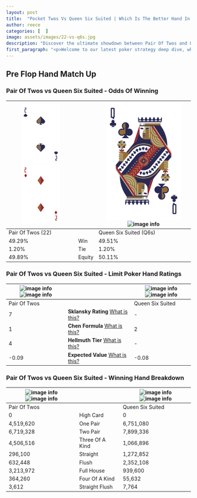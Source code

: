 ```yaml
---
layout: post
title:  "Pocket Twos Vs Queen Six Suited | Which Is The Better Hand In Poker? A Complete Guide"
author: reece
categories: [  ]
image: assets/images/22-vs-q6s.jpg
description: "Discover the ultimate showdown between Pair Of Twos and Queen Six Suited in poker! Uncover the odds, strategies, and scenarios where one hand triumphs over the other. Get ready to up your poker game with this thrilling analysis."
first_paragraph: "<p>Welcome to our latest poker strategy deep dive, where we're pitting two distinct hands against each other in a high-stakes showdown: Pair Of Twos vs Queen Six Suited.</p><p>In the dynamic world of poker, every decision counts, and knowing which hand holds the upper hand is key to your success at the table.</p><p>In this article, we'll dissect these two hands, explore the scenarios where one dominates the other, and equip you with the knowledge to make strategic choices that can tip the odds in your favor.</p><p>Get ready to unravel the intriguing dynamics of these poker hands and elevate your game to new heights.</p>"
---
```




[comment]: # (sp0)

## Pre Flop Hand Match Up

<div class="table hand-ratings" markdown="1"> 



### Pair Of Twos vs Queen Six Suited - Odds Of Winning


    
| ![image info](assets/images/hand1/2.png) ![image info](assets/images/hand1/2o.png) |  | ![image info](assets/images/hand2/q.png) ![image info](assets/images/hand2/6s.png) |
| -------- | -------- | -------- |
| Pair Of Twos (22) |  | Queen Six Suited (Q6s) |
| 49.29% | Win | 49.51% |
| 1.20% | Tie | 1.20% |
| 49.89% | Equity | 50.11% |




[comment]: # (sp1)



### Pair Of Twos vs Queen Six Suited - Limit Poker Hand Ratings


    
| ![image info](https://www.riverpairs.com/assets/images/hand1/2.png) ![image info](https://www.riverpairs.com/assets/images/hand1/2o.png) |  | ![image info](https://www.riverpairs.com/assets/images/hand2/q.png) ![image info](https://www.riverpairs.com/assets/images/hand2/6s.png) |
| -------- | -------- | -------- |
| Pair Of Twos |  | Queen Six Suited |
| 7 | **Sklansky Rating** [What is this?](/sklansky-rating-explained) | - |
| 1 | **Chen Formula** [What is this?](/chen-formula-explained) | 2 |
| 4 | **Hellmuth Tier** [What is this?](/Hellmuth-tier-explained) | - |
| -0.09 | **Expected Value** [What is this?](/expected-value-explained) | -0.08 |




[comment]: # (sp2)



### Pair Of Twos vs Queen Six Suited - Winning Hand Breakdown


    
| ![image info](https://www.riverpairs.com/assets/images/hand1/2.png) ![image info](https://www.riverpairs.com/assets/images/hand1/2o.png) |  | ![image info](https://www.riverpairs.com/assets/images/hand2/q.png) ![image info](https://www.riverpairs.com/assets/images/hand2/6s.png) |
| -------- | -------- | -------- |
| Pair Of Twos |  | Queen Six Suited |
| 0 | High Card | 0 |
| 4,519,620 | One Pair | 6,751,080 |
| 6,719,328 | Two Pair | 7,899,336 |
| 4,506,516 | Three Of A Kind | 1,066,896 |
| 296,100 | Straight | 1,272,852 |
| 632,448 | Flush | 2,352,108 |
| 3,213,972 | Full House | 939,600 |
| 364,260 | Four Of A Kind | 55,632 |
| 3,612 | Straight Flush | 7,764 |




[comment]: # (sp3)



</div>

[comment]: # (sp4)



[comment]: # (sp5)

